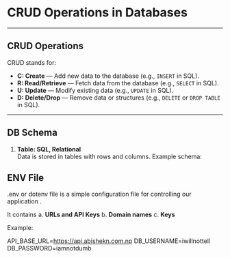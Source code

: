 <!-- ## CRUD Operations in Database

---
C: Create
R: Read/Retrieve
U:Update
D:Delete/Drop
---

## DB Schema

1. Table: SQL, Relational

OR

2. JSON: NoSQL, Non-relational
 -->

# CRUD Operations in Databases

---

## CRUD Operations

CRUD stands for:

- **C: Create** — Add new data to the database (e.g., `INSERT` in SQL).
- **R: Read/Retrieve** — Fetch data from the database (e.g., `SELECT` in SQL).
- **U: Update** — Modify existing data (e.g., `UPDATE` in SQL).
- **D: Delete/Drop** — Remove data or structures (e.g., `DELETE` or `DROP TABLE` in SQL).

---

## DB Schema

1. **Table: SQL, Relational**  
   Data is stored in tables with rows and columns. Example schema:

## ENV File

.env or dotenv file is a simple configuration file for controlling our application .

It contains
a. **URLs and API Keys**
b. **Domain names**
c. **Keys**

Example:

API_BASE_URL=https://api.abishekn.com.np
DB_USERNAME=iwillnottell
DB_PASSWORD=iamnotdumb
